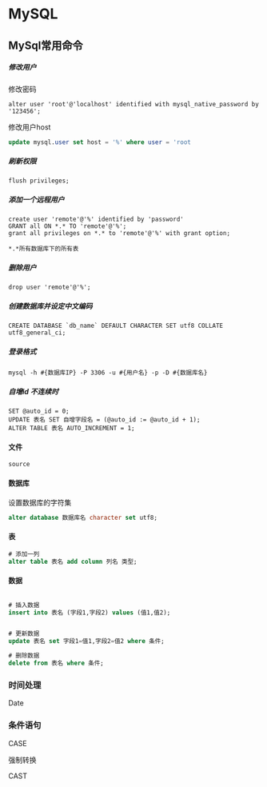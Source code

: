 # MySQL

## MySql常用命令

##### 修改用户

修改密码
```
alter user 'root'@'localhost' identified with mysql_native_password by '123456';
```

修改用户host

```sql
update mysql.user set host = '%' where user = 'root
```

##### 刷新权限

```
flush privileges;
```

##### 添加一个远程用户

```
create user 'remote'@'%' identified by 'password'
GRANT all ON *.* TO 'remote'@'%';
grant all privileges on *.* to 'remote'@'%' with grant option;

*.*所有数据库下的所有表
```

##### 删除用户

```
drop user 'remote'@'%';
```

##### 创建数据库并设定中文编码

```
CREATE DATABASE `db_name` DEFAULT CHARACTER SET utf8 COLLATE utf8_general_ci;
```

##### 登录格式

```
mysql -h #{数据库IP} -P 3306 -u #{用户名} -p -D #{数据库名}
```

##### 自增id 不连续时

```
SET @auto_id = 0;
UPDATE 表名 SET 自增字段名 = (@auto_id := @auto_id + 1);
ALTER TABLE 表名 AUTO_INCREMENT = 1;

```

#### 文件

```
source
```

#### 数据库

设置数据库的字符集

```sql
alter database 数据库名 character set utf8;
```

#### 表

```sql
# 添加一列
alter table 表名 add column 列名 类型;


```



#### 数据

```sql

# 插入数据
insert into 表名 (字段1,字段2) values (值1,值2);


# 更新数据
update 表名 set 字段1=值1,字段2=值2 where 条件;

# 删除数据
delete from 表名 where 条件;
```
### 时间处理

Date



### 条件语句

CASE

强制转换

CAST
